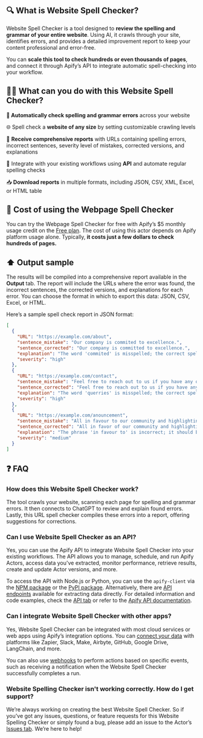 ## 🔍 What is Website Spell Checker?

Website Spell Checker is a tool designed to **review the spelling and grammar of your entire website**. Using AI, it crawls through your site, identifies errors, and provides a detailed improvement report to keep your content professional and error-free.

You can **scale this tool to check hundreds or even thousands of pages**, and connect it through Apify’s API to integrate automatic spell-checking into your workflow.

## 🕵️‍♂️ What can you do with this Website Spell Checker?

**📝 Automatically check spelling and grammar errors** across your website

🌐 Spell check a **website of any size** by setting customizable crawling levels

🔖 **Receive comprehensive reports** with URLs containing spelling errors, incorrect sentences, severity level of mistakes, corrected versions, and explanations

🔗 Integrate with your existing workflows using **API** and automate regular spelling checks

📥 **Download reports** in multiple formats, including JSON, CSV, XML, Excel, or HTML table

## 💸 Cost of using the Webpage Spell Checker

You can try the Webpage Spell Checker for free with Apify’s $5 monthly usage credit on the [Free plan](https://apify.com/pricing). The cost of using this actor depends on Apify platform usage alone. Typically, **it costs just a few dollars to check hundreds of pages.**



## ⬆️ Output sample

The results will be compiled into a comprehensive report available in the **Output** tab. The report will include the URLs where the error was found, the incorrect sentences, the corrected versions, and explanations for each error. You can choose the format in which to export this data: JSON, CSV, Excel, or HTML.

Here’s a sample spell check report in JSON format:

```json
[
  {
    "URL": "https://example.com/about",
    "sentence_mistake": "Our company is commited to excellence.",
    "sentence_corrected": "Our company is committed to excellence.",
    "explanation": "The word 'commited' is misspelled; the correct spelling is 'committed'.",
    "severity": "high"
  },
  {
    "URL": "https://example.com/contact",
    "sentence_mistake": "Feel free to reach out to us if you have any querries.",
    "sentence_corrected": "Feel free to reach out to us if you have any queries.",
    "explanation": "The word 'querries' is misspelled; the correct spelling is 'queries'.",
    "severity": "high"
  },
  {
    "URL": "https://example.com/anouncement",
    "sentence_mistake": "All in favour to our community and highlighting the amazing tools you create!",
    "sentence_corrected": "All in favor of our community and highlighting the amazing tools you create!",
    "explanation": "The phrase 'in favour to' is incorrect; it should be 'in favor of' to indicate support or approval.",
    "severity": "medium"
  }
]
```

## ❓ FAQ

### How does this Website Spell Checker work?

The tool crawls your website, scanning each page for spelling and grammar errors. It then connects to ChatGPT to review and explain found errors. Lastly, this URL spell checker compiles these errors into a report, offering suggestions for corrections.

### Can I use Website Spell Checker as an API?

Yes, you can use the Apify API to integrate Website Spell Checker into your existing workflows. The API allows you to manage, schedule, and run Apify Actors, access data you've extracted, monitor performance, retrieve results, create and update Actor versions, and more.

To access the API with Node.js or Python, you can use the `apify-client` via the [NPM package](https://apify.com/oscardz/website-spell-checker/api/client/nodejs) or the [PyPI package](https://apify.com/oscardz/website-spell-checker/api/client/python). Alternatively, there are [API endpoints](https://apify.com/oscardz/website-spell-checker/api/endpoints) available for extracting data directly. For detailed information and code examples, check the [API tab](https://apify.com/oscardz/website-spell-checker/api/client/nodejs) or refer to the [Apify API documentation](https://docs.apify.com/api/v2).

### Can I integrate Website Spell Checker with other apps?

Yes, Website Spell Checker can be integrated with most cloud services or web apps using Apify’s integration options. You can [connect your data](https://apify.com/integrations) with platforms like Zapier, Slack, Make, Airbyte, GitHub, Google Drive, LangChain, and more.

You can also use [webhooks](https://docs.apify.com/integrations/webhooks) to perform actions based on specific events, such as receiving a notification when the Website Spell Checker successfully completes a run.

### Website Spelling Checker isn't working correctly. How do I get support?

We’re always working on creating the best Website Spell Checker. So if you’ve got any issues, questions, or feature requests for this Website Spelling Checker or simply found a bug, please add an issue to the Actor’s [Issues tab](https://apify.com/oscardz/website-spell-checker/issues/open). We’re here to help!